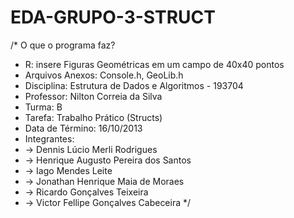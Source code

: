 EDA-GRUPO-3-STRUCT
==================
/* O que o programa faz?
 * R: insere Figuras Geométricas em um campo de 40x40 pontos
 * Arquivos Anexos: Console.h, GeoLib.h
 * Disciplina: Estrutura de Dados e Algoritmos - 193704
 * Professor: Nilton Correia da Silva
 * Turma: B
 * Tarefa: Trabalho Prático (Structs)
 * Data de Término: 16/10/2013
 * Integrantes:
 * -> Dennis Lúcio Merli Rodrigues
 * -> Henrique Augusto Pereira dos Santos
 * -> Iago Mendes Leite
 * -> Jonathan Henrique Maia de Moraes
 * -> Ricardo Gonçalves Teixeira
 * -> Victor Fellipe Gonçalves Cabeceira
 */